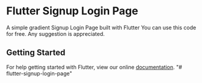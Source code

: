 # Flutter Signup Login Page

A simple gradient Signup Login Page built with Flutter
You can use this code for free. Any suggestion is appreciated.

## Getting Started

For help getting started with Flutter, view our online
[documentation](https://flutter.io/).
"# flutter-signup-login-page" 
